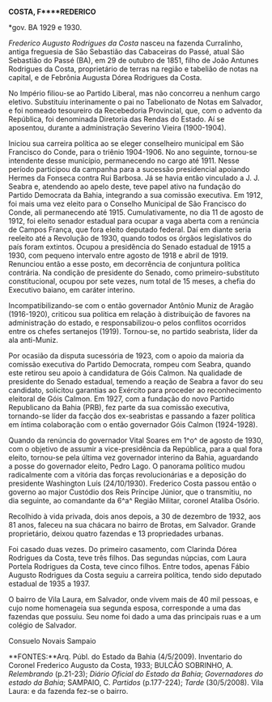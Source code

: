 **COSTA, F****REDERICO**

\*gov. BA 1929 e 1930.

*Frederico Augusto Rodrigues da Costa* nasceu na fazenda Curralinho,
antiga freguesia de São Sebastião das Cabaceiras do Passé, atual São
Sebastião do Passé (BA), em 29 de outubro de 1851, filho de João Antunes
Rodrigues da Costa, proprietário de terras na região e tabelião de notas
na capital, e de Febrônia Augusta Dórea Rodrigues da Costa.

No Império filiou-se ao Partido Liberal, mas não concorreu a nenhum
cargo eletivo. Substituiu interinamente o pai no Tabelionato de Notas em
Salvador, e foi nomeado tesoureiro da Recebedoria Provincial, que, com o
advento da República, foi denominada Diretoria das Rendas do Estado. Aí
se aposentou, durante a administração Severino Vieira (1900-1904).

Iniciou sua carreira política ao se eleger conselheiro municipal em São
Francisco do Conde, para o triênio 1904-1906. No ano seguinte, tornou-se
intendente desse município, permanecendo no cargo até 1911. Nesse
período participou da campanha para a sucessão presidencial apoiando
Hermes da Fonseca contra Rui Barbosa. Já se havia então vinculado a J.
J. Seabra e, atendendo ao apelo deste, teve papel ativo na fundação do
Partido Democrata da Bahia, integrando a sua comissão executiva. Em
1912, foi mais uma vez eleito para o Conselho Municipal de São Francisco
do Conde, ali permanecendo até 1915. Cumulativamente, no dia 11 de
agosto de 1912, foi eleito senador estadual para ocupar a vaga aberta
com a renúncia de Campos França, que fora eleito deputado federal. Daí
em diante seria reeleito até a Revolução de 1930, quando todos os órgãos
legislativos do país foram extintos. Ocupou a presidência do Senado
estadual de 1915 a 1930, com pequeno intervalo entre agosto de 1918 e
abril de 1919. Renunciou então a esse posto, em decorrência de
conjuntura política contrária. Na condição de presidente do Senado, como
primeiro-substituto constitucional, ocupou por sete vezes, num total de
15 meses, a chefia do Executivo baiano, em caráter interino.

Incompatibilizando-se com o então governador Antônio Muniz de Aragão
(1916-1920), criticou sua política em relação à distribuição de favores
na administração do estado, e responsabilizou-o pelos conflitos
ocorridos entre os chefes sertanejos (1919). Tornou-se, no partido
seabrista, líder da ala anti-Muniz.

Por ocasião da disputa sucessória de 1923, com o apoio da maioria da
comissão executiva do Partido Democrata, rompeu com Seabra, quando este
retirou seu apoio à candidatura de Góis Calmon. Na qualidade de
presidente do Senado estadual, temendo a reação de Seabra a favor do seu
candidato, solicitou garantias ao Exército para proceder ao
reconhecimento eleitoral de Góis Calmon. Em 1927, com a fundação do novo
Partido Republicano da Bahia (PRB), fez parte da sua comissão executiva,
tornando-se líder da facção dos ex-seabristas e passando a fazer
política em íntima colaboração com o então governador Góis Calmon
(1924-1928).

Quando da renúncia do governador Vital Soares em 1^o^ de agosto de 1930,
com o objetivo de assumir a vice-presidência da República, para a qual
fora eleito, tornou-se pela última vez governador interino da Bahia,
aguardando a posse do governador eleito, Pedro Lago. O panorama político
mudou radicalmente com a vitória das forças revolucionárias e a
deposição do presidente Washington Luís (24/10/1930). Frederico Costa
passou então o governo ao major Custódio dos Reis Príncipe Júnior, que o
transmitiu, no dia seguinte, ao comandante da 6^a^ Região Militar,
coronel Ataliba Osório.

Recolhido à vida privada, dois anos depois, a 30 de dezembro de 1932,
aos 81 anos, faleceu na sua chácara no bairro de Brotas, em Salvador.
Grande proprietário, deixou quatro fazendas e 13 propriedades urbanas.

Foi casado duas vezes. Do primeiro casamento, com Clarinda Dórea
Rodrigues da Costa, teve três filhos. Das segundas núpcias, com Laura
Portela Rodrigues da Costa, teve cinco filhos. Entre todos, apenas Fábio
Augusto Rodrigues da Costa seguiu a carreira política, tendo sido
deputado estadual de 1935 a 1937.

O bairro de Vila Laura, em Salvador, onde vivem mais de 40 mil pessoas,
e cujo nome homenageia sua segunda esposa, corresponde a uma das
fazendas que possuiu. Seu nome foi dado a uma das principais ruas e a um
colégio de Salvador.

Consuelo Novais Sampaio

**FONTES:**Arq. Públ. do Estado da Bahia (4/5/2009). Inventario do
Coronel Frederico Augusto da Costa, 1933; BULCÃO SOBRINHO, A.
*Relembrando* (p.21-23); *Diário Oficial do Estado da Bahia*;
*Governadores do estado da Bahia*; SAMPAIO, C. *Partidos* (p.177-224);
*Tarde* (30/5/2008). Vila Laura: e da fazenda fez-se o bairro.
